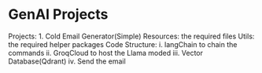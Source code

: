 # GenAI Projects
Projects:
    1. Cold Email Generator(Simple)
        Resources: the required files
        Utils: the required helper packages
        Code Structure:
            i. langChain to chain the commands
            ii. GroqCloud to host the Llama moded
            iii. Vector Database(Qdrant)
            iv. Send the email  